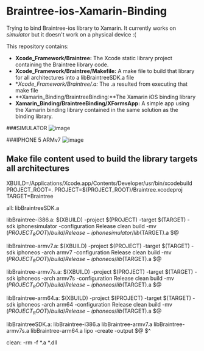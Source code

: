 # Braintree-ios-Xamarin-Binding
Trying to bind Braintree-ios library to Xamarin. It currently works on *simulator* but it doesn't work on a physical device :(

This repository contains: 
* **Xcode_Framework/Braintree:** The Xcode static library project containing the Braintree library code.
* **Xcode_Framework/Braintree/Makefile:** A make file to build that library for all architectures into a libBraintreeSDK.a file
* **Xcode_Framework/Braintree/.*a:** The .a resulted from executing that make file
* **Xamarin_Binding/BraintreeBinding:**The Xamarin iOS binding library 
* **Xamarin_Binding/BraintreeBinding/XFormsApp:** A simple app using the Xamarin binding library contained in the same solution as the binding library.

###SIMULATOR
![image](https://cloud.githubusercontent.com/assets/4906291/6689385/1490b93e-ccba-11e4-8775-e90568e19094.png)

###IPHONE 5 ARMv7
![image](https://cloud.githubusercontent.com/assets/4906291/6689541/079383a0-ccbb-11e4-8f62-4115b17acc9d.png)


## Make file content used to build the library targets all architectures
XBUILD=/Applications/Xcode.app/Contents/Developer/usr/bin/xcodebuild
PROJECT_ROOT=.
PROJECT=$(PROJECT_ROOT)/Braintree.xcodeproj
TARGET=Braintree

all: libBraintreeSDK.a

libBraintree-i386.a:
$(XBUILD) -project $(PROJECT) -target $(TARGET) -sdk iphonesimulator -configuration Release clean build 
-mv $(PROJECT_ROOT)/build/Release-iphonesimulator/lib$(TARGET).a $@

libBraintree-armv7.a:
$(XBUILD) -project $(PROJECT) -target $(TARGET) -sdk iphoneos -arch armv7 -configuration Release clean build 
-mv $(PROJECT_ROOT)/build/Release-iphoneos/lib$(TARGET).a $@

libBraintree-armv7s.a:
$(XBUILD) -project $(PROJECT) -target $(TARGET) -sdk iphoneos -arch armv7s -configuration Release clean build 
-mv $(PROJECT_ROOT)/build/Release-iphoneos/lib$(TARGET).a $@

libBraintree-arm64.a:
$(XBUILD) -project $(PROJECT) -target $(TARGET) -sdk iphoneos -arch arm64 -configuration Release clean build 
-mv $(PROJECT_ROOT)/build/Release-iphoneos/lib$(TARGET).a $@

libBraintreeSDK.a: libBraintree-i386.a libBraintree-armv7.a libBraintree-armv7s.a libBraintree-arm64.a
lipo -create -output $@ $^

clean: -rm -f *.a *.dll
